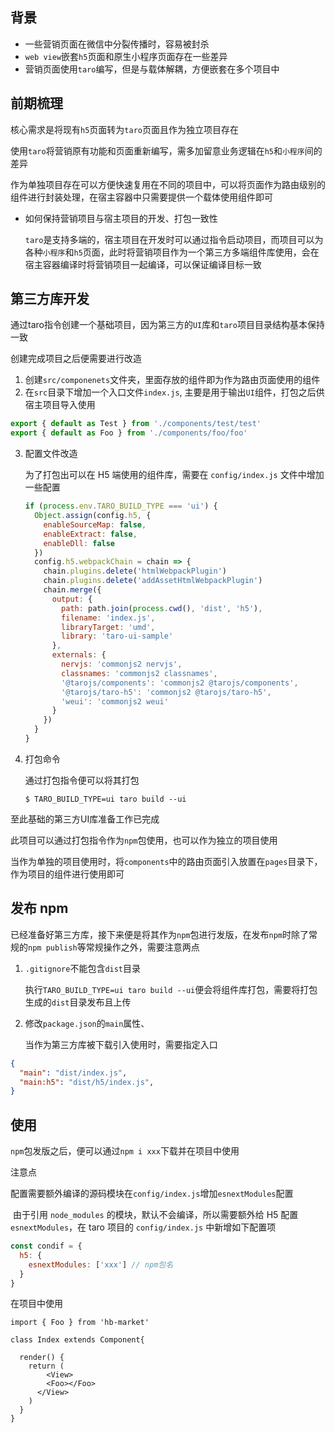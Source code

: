 ## 背景

- 一些营销页面在微信中分裂传播时，容易被封杀
- `web view`嵌套`h5`页面和原生小程序页面存在一些差异
- 营销页面使用`taro`编写，但是与载体解耦，方便嵌套在多个项目中

## 前期梳理

核心需求是将现有`h5`页面转为`taro`页面且作为独立项目存在

使用`taro`将营销原有功能和页面重新编写，需多加留意业务逻辑在`h5`和`小程序`间的差异

作为单独项目存在可以方便快速复用在不同的项目中，可以将页面作为路由级别的组件进行封装处理，在宿主容器中只需要提供一个载体使用组件即可

- 如何保持营销项目与宿主项目的开发、打包一致性

  `taro`是支持多端的，宿主项目在开发时可以通过指令启动项目，而项目可以为各种`小程序`和`h5`页面，此时将营销项目作为一个第三方多端组件库使用，会在宿主容器编译时将营销项目一起编译，可以保证编译目标一致

## 第三方库开发

通过taro指令创建一个基础项目，因为第三方的`UI`库和`taro`项目目录结构基本保持一致

创建完成项目之后便需要进行改造

1. 创建`src/componenets`文件夹，里面存放的组件即为作为路由页面使用的组件
2. 在`src`目录下增加一个入口文件`index.js`, 主要是用于输出`UI`组件，打包之后供宿主项目导入使用

```javascript
export { default as Test } from './components/test/test'
export { default as Foo } from './components/foo/foo'
```

3. 配置文件改造

   为了打包出可以在 H5 端使用的组件库，需要在 `config/index.js` 文件中增加一些配置

   ```javascript
   if (process.env.TARO_BUILD_TYPE === 'ui') {
     Object.assign(config.h5, {
       enableSourceMap: false,
       enableExtract: false,
       enableDll: false
     })
     config.h5.webpackChain = chain => {
       chain.plugins.delete('htmlWebpackPlugin')
       chain.plugins.delete('addAssetHtmlWebpackPlugin')
       chain.merge({
         output: {
           path: path.join(process.cwd(), 'dist', 'h5'),
           filename: 'index.js',
           libraryTarget: 'umd',
           library: 'taro-ui-sample'
         },
         externals: {
           nervjs: 'commonjs2 nervjs',
           classnames: 'commonjs2 classnames',
           '@tarojs/components': 'commonjs2 @tarojs/components',
           '@tarojs/taro-h5': 'commonjs2 @tarojs/taro-h5',
           'weui': 'commonjs2 weui'
         }
       })
     }
   }
   ```

4. 打包命令

   通过打包指令便可以将其打包

   ```shell
   $ TARO_BUILD_TYPE=ui taro build --ui
   ```

至此基础的第三方UI库准备工作已完成

此项目可以通过打包指令作为`npm`包使用，也可以作为独立的项目使用

当作为单独的项目使用时，将`components`中的路由页面引入放置在`pages`目录下，作为项目的组件进行使用即可

## 发布 npm

已经准备好第三方库，接下来便是将其作为`npm`包进行发版，在发布`npm`时除了常规的`npm publish`等常规操作之外，需要注意两点

1. `.gitignore`不能包含`dist`目录

   执行`TARO_BUILD_TYPE=ui taro build --ui`便会将组件库打包，需要将打包生成的`dist`目录发布且上传

2. 修改`package.json`的`main`属性、

   当作为第三方库被下载引入使用时，需要指定入口

```json
{
  "main": "dist/index.js",
  "main:h5": "dist/h5/index.js",
}
```

## 使用

`npm`包发版之后，便可以通过`npm i xxx`下载并在项目中使用

注意点

​	配置需要额外编译的源码模块在`config/index.js`增加`esnextModules`配置

​	由于引用 `node_modules` 的模块，默认不会编译，所以需要额外给 H5 配置 `esnextModules`，在 taro 项目的 `config/index.js` 中新增如下配置项

```javascript
const condif = {
  h5: {
    esnextModules: ['xxx'] // npm包名
  }
}
```

在项目中使用

```react
import { Foo } from 'hb-market'

class Index extends Component{
  
  render() {
    return (
    	<View>
      	<Foo></Foo>
      </View>
    )
  }
}
```



